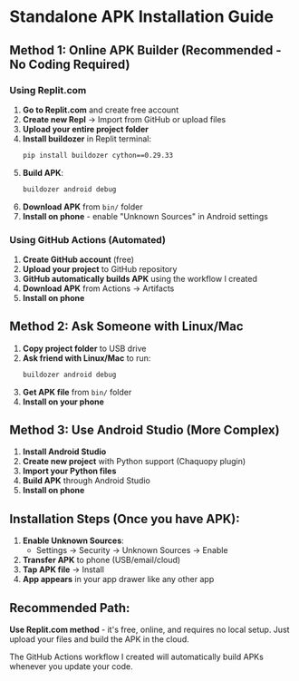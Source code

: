 # Standalone APK Installation Guide

## Method 1: Online APK Builder (Recommended - No Coding Required)

### Using Replit.com
1. **Go to Replit.com** and create free account
2. **Create new Repl** → Import from GitHub or upload files
3. **Upload your entire project folder**
4. **Install buildozer** in Replit terminal:
   ```bash
   pip install buildozer cython==0.29.33
   ```
5. **Build APK**:
   ```bash
   buildozer android debug
   ```
6. **Download APK** from `bin/` folder
7. **Install on phone** - enable "Unknown Sources" in Android settings

### Using GitHub Actions (Automated)
1. **Create GitHub account** (free)
2. **Upload your project** to GitHub repository
3. **GitHub automatically builds APK** using the workflow I created
4. **Download APK** from Actions → Artifacts
5. **Install on phone**

## Method 2: Ask Someone with Linux/Mac
1. **Copy project folder** to USB drive
2. **Ask friend with Linux/Mac** to run:
   ```bash
   buildozer android debug
   ```
3. **Get APK file** from `bin/` folder
4. **Install on your phone**

## Method 3: Use Android Studio (More Complex)
1. **Install Android Studio**
2. **Create new project** with Python support (Chaquopy plugin)
3. **Import your Python files**
4. **Build APK** through Android Studio
5. **Install on phone**

## Installation Steps (Once you have APK):
1. **Enable Unknown Sources**:
   - Settings → Security → Unknown Sources → Enable
2. **Transfer APK** to phone (USB/email/cloud)
3. **Tap APK file** → Install
4. **App appears** in your app drawer like any other app

## Recommended Path:
**Use Replit.com method** - it's free, online, and requires no local setup. Just upload your files and build the APK in the cloud.

The GitHub Actions workflow I created will automatically build APKs whenever you update your code.
